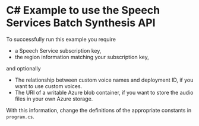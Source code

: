 # C# Example to use the Speech Services Batch Synthesis API

To successfully run this example you require

- a Speech Service subscription key,
- the region information matching your subscription key,

and optionally

- The relationship between custom voice names and deployment ID, if you want to use custom voices.
- The URI of a writable Azure blob container, if you want to store the audio files in your own Azure storage.

With this information, change the definitions of the appropriate constants in `program.cs`.